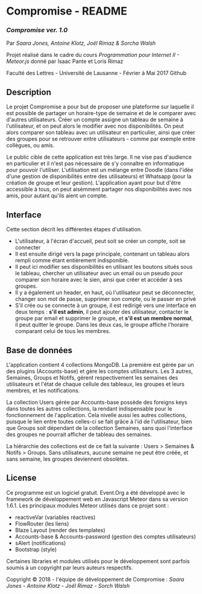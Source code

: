 # Compromise - README
### *Compromise ver. 1.0*
Par *Saara Jones, Antoine Klotz, Joël Rimaz & Sorcha Walsh*

Projet réalisé dans le cadre du cours *Programmation pour Internet II - Meteor.js* donné par Isaac Pante et Loris Rimaz 

Faculté des Lettres - Université de Lausanne - Février à Mai 2017 Github
## Description
Le projet Compromise a pour but de proposer une plateforme sur laquelle il est possible de partager un horaire-type de semaine et de le comparer avec d'autres utilisateurs. Créer un compte assigne un tableau de semaine à l'utilisateur, et on peut alors le modifier avec nos disponibilités. On peut alors comparer son tableau avec un utilisateur en particulier, ainsi que créer des groupes pour se retrouver entre utilisateurs - comme par exemple entre collègues, ou amis.

Le public cible de cette application est très large. Il ne vise pas d'audience en particulier et il n'est pas nécessaire de s'y connaître en informatique pour pouvoir l'utiliser. L'utilisation est un mélange entre Doodle (dans l'idée d'une gestion de disponibilités entre des utilisateurs) et Whatsapp (pour la création de groupe et leur gestion). L'application ayant pour but d'être accessible à tous, on peut aisémment partager nos disponibilités avec nos amis, pour autant qu'ils aient un compte.
## Interface
Cette section décrit les différentes étapes d'utilisation.
* L'utilisateur, à l'écran d'accueil, peut soit se créer un compte, soit se connecter
* Il est ensuite dirigé vers la page principale, contenant un tableau alors rempli comme étant entièrement indisponible.
* Il peut ici modifier ses disponibilités en utilisant les boutons situés sous le tableau, chercher un utilisateur avec un email ou un pseudo pour comparer son horaire avec le sien, ainsi que créer et accéder à ses groupes.
* Il y a également un header, en haut, où l'utilisateur peut se déconnecter, changer son mot de passe, supprimer son compte, ou le passer en privé
* S'il crée ou se connecte à un groupe, il est redirigé vers une interface en deux temps : **s'il est admin**, il peut ajouter des utilisateur, contacter le groupe par email et supprimer le groupe, et **s'il est un membre normal**, il peut quitter le groupe. Dans les deux cas, le groupe affiche l'horaire comparant celui de tous les membres.
## Base de données
L'application contient 4 collections MongoDB. La première est gérée par un des plugins (Accounts-base) et gère les comptes utilisateurs. Les 3 autres, Semaines, Groups et Notifs, gèrent respectivement les semaines des utilisateurs et l'état de chaque cellule des tableaux, les groupes et leurs membres, et les notifications.

La collection Users gérée par Accounts-base possède des foreigns keys dans toutes les autres collections, la rendant indispensable pour le fonctionnement de l'application. Cela nivelle aussi les autres collections, puisque le lien entre toutes celles-ci se fait grâce à l'id de l'utilisateur, bien que Groups soit dépendant de la collection Semaines, sans quoi l'interface des groupes ne pourrait afficher de tableau des semaines.

La hiérarchie des collections est de ce fait la suivante : Users > Semaines & Notifs > Groups. Sans utilisateurs, aucune semaine ne peut être créée, et sans semaine, les groupes deviennent obsolètes.
## License
Ce programme est un logiciel gratuit.
Event.Org a été développé avec le framework de développement web en Javascript Meteor dans sa version 1.6.1.
Les principaux modules Meteor utilisés dans ce projet sont :
* reactiveVar (variables réactives)
* FlowRouter (les liens)
* Blaze Layout (render des templates)
* Accounts-base & Accounts-password (gestion des comptes utilisateurs)
* sAlert (notifications)
* Bootstrap (style)

Certaines libraries et modules utilisés pour le développement sont parfois soumis à un copyright par leurs auteurs respectifs.

Copyright © 2018 - l'équipe de développement de Compromise : *Saara Jones - Antoine Klotz - Joël Rimaz - Sorch Walsh*